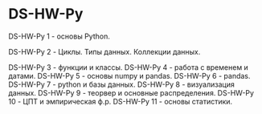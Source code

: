 # DS-HW-Py
DS-HW-Py 1 - основы Python.

DS-HW-Py 2 - Циклы. Типы данных. Коллекции данных.

DS-HW-Py 3 - функции и классы.
DS-HW-Py 4 - работа с временем и датами.
DS-HW-Py 5 - основы numpy и pandas.
DS-HW-Py 6 - pandas.
DS-HW-Py 7 - python и базы данных.
DS-HW-Py 8 - визуализация данных.
DS-HW-Py 9 - теорвер и основные распределения.
DS-HW-Py 10 - ЦПТ и эмпирическая ф.р.
DS-HW-Py 11 - основы статистики.
